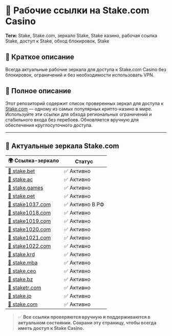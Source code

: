 # 🎰 Рабочие ссылки на Stake.com Casino

**Теги:** Stake, Stake.com, зеркало Stake, Stake казино, рабочая ссылка Stake, доступ к Stake, обход блокировок, Stake

## 📝 Краткое описание  
Всегда актуальные рабочие зеркала для доступа к Stake.com Casino без блокировок, ограничений и без необходимости использовать VPN.

## 📄 Полное описание  
Этот репозиторий содержит список проверенных зеркал для доступа к [Stake.com](https://stake.com/?c=ghvbzuiT) — одному из самых популярных крипто-казино в мире. Используйте эти ссылки для обхода региональных ограничений и стабильного входа без перебоев. Обновляется вручную для обеспечения круглосуточного доступа.

---

## 🔗 Актуальные зеркала Stake.com

| 🌍 Ссылка-зеркало | Статус |
|------------------|--------|
| [🔗 stake.bet](https://stake.bet/?c=ghvbzuiT) | ✅ Активно |
| [🔗 stake.ac](https://stake.ac/?c=ghvbzuiT) | ✅ Активно |
| [🔗 stake.games](https://stake.games/?c=ghvbzuiT) | ✅ Активно |
| [🔗 stake.pet](https://stake.pet/?c=ghvbzuiT) | ✅ Активно |
| [🔗 stake1037.com](https://stake1037.com/?c=ghvbzuiT) | ✅ Активно В РФ |
| [🔗 stake1018.com](https://stake1018.com/?c=ghvbzuiT) | ✅ Активно |
| [🔗 stake1019.com](https://stake1019.com/?c=ghvbzuiT) | ✅ Активно |
| [🔗 stake1020.com](https://stake1020.com/?c=ghvbzuiT) | ✅ Активно |
| [🔗 stake1021.com](https://stake1021.com/?c=ghvbzuiT) | ✅ Активно |
| [🔗 stake1022.com](https://stake1022.com/?c=ghvbzuiT) | ✅ Активно |
| [🔗 stake.krd](https://stake.krd/?c=ghvbzuiT) | ✅ Активно |
| [🔗 stake.mba](https://stake.mba/?c=ghvbzuiT) | ✅ Активно |
| [🔗 stake.ceo](https://stake.ceo/?c=ghvbzuiT) | ✅ Активно |
| [🔗 stake.bz](https://stake.bz/?c=ghvbzuiT) | ✅ Активно |
| [🔗 staketr.com](https://staketr.com/?c=ghvbzuiT) | ✅ Активно |
| [🔗 stake.jp](https://stake.jp/?c=ghvbzuiT) | ✅ Активно |
| [🔗 stake.com](https://stake.com/?c=ghvbzuiT) | ✅ Активно |

> ✅ **Все ссылки проверяются вручную и поддерживаются в актуальном состоянии. Сохрани эту страницу, чтобы всегда иметь доступ к Stake Casino.**
